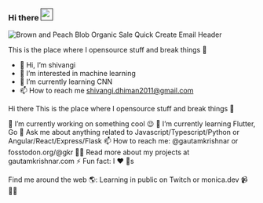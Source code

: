 ### Hi there <a href=""><img src="https://media.giphy.com/media/hvRJCLFzcasrR4ia7z/giphy.gif" width="25px"></a>

![Brown and Peach Blob Organic Sale Quick Create Email Header](https://user-images.githubusercontent.com/61706649/137077656-bf10f9b1-f803-4447-8115-d219a47f0a11.png)

This is the place where I opensource stuff and break things :rofl:
- 👋 Hi, I’m shivangi
- 👀 I’m interested in machine learning
- 🌱 I’m currently learning CNN
- 📫 How to reach me shivangi.dhiman2011@gmail.com

Hi there 
This is the place where I opensource stuff and break things 🤣

🔭  I’m currently working on something cool 😉
🌱  I’m currently learning Flutter, Go
💬  Ask me about anything related to Javascript/Typescript/Python or Angular/React/Express/Flask
📫  How to reach me: @gautamkrishnar or fosstodon.org/@gkr
👨‍💻  Read more about my projects at gautamkrishnar.com
⚡  Fun fact: I ❤️ 🐶s


Find me around the web 🌎:
Learning in public on Twitch or monica.dev 📹 ✍🏾

<!---
shivangi557/shivangi557 is a ✨ special ✨ repository because its `README.md` (this file) appears on your GitHub profile.
You can click the Preview link to take a look at your changes.
--->

